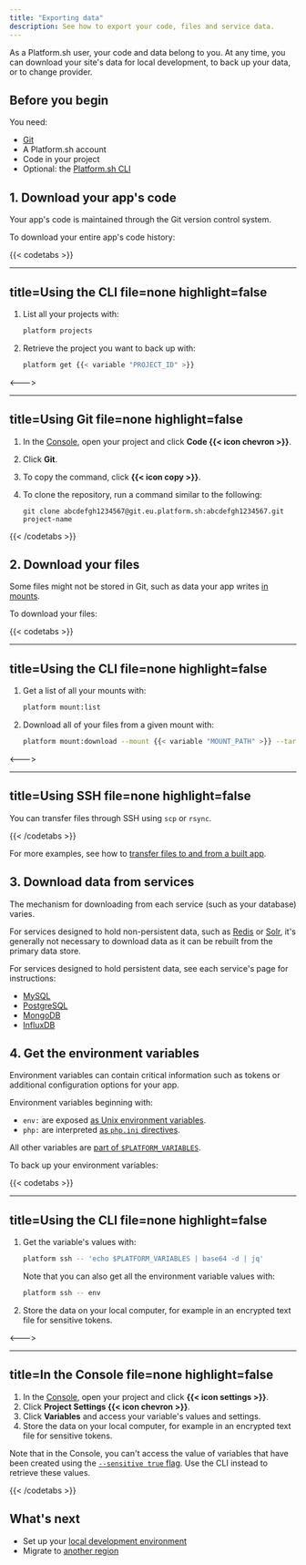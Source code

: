 ```yaml
---
title: "Exporting data"
description: See how to export your code, files and service data.
---
```


As a Platform.sh user, your code and data belong to you.
At any time, you can download your site's data for local development, to back up your data, or to change provider.
## Before you begin

You need:

- [Git](https://git-scm.com/downloads)
- A Platform.sh account
- Code in your project
- Optional: the [Platform.sh CLI](../administration/cli/_index.md)

## 1. Download your app's code

Your app's code is maintained through the Git version control system.

To download your entire app's code history:

{{< codetabs >}}

---
title=Using the CLI
file=none
highlight=false
---

1. List all your projects with:

   ```bash
   platform projects
   ```

2. Retrieve the project you want to back up with:

   ```bash
   platform get {{< variable "PROJECT_ID" >}}
   ```

<--->

---
title=Using Git
file=none
highlight=false
---

1. In the [Console](https://console.platform.sh/), open your project and click **Code {{< icon chevron >}}**.
2. Click **Git**.
3. To copy the command, click **{{< icon copy >}}**.
4. To clone the repository, run a command similar to the following:

   ```text
   git clone abcdefgh1234567@git.eu.platform.sh:abcdefgh1234567.git project-name
   ```

{{< /codetabs >}}

## 2. Download your files

Some files might not be stored in Git,
such as data your app writes [in mounts](../create-apps/app-reference.md#mounts).

To download your files:

{{< codetabs >}}

---
title=Using the CLI
file=none
highlight=false
---

1. Get a list of all your mounts with:

   ```bash
   platform mount:list
   ```

2. Download all of your files from a given mount with:

   ```bash
   platform mount:download --mount {{< variable "MOUNT_PATH" >}} --target ./{{< variable "LOCAL_FOLDER" >}}
   ```

<--->

---
title=Using SSH
file=none
highlight=false
---

You can transfer files through SSH using `scp` or `rsync`.

{{< /codetabs >}}

For more examples, see how to [transfer files to and from a built app](../development/file-transfer.md).

## 3. Download data from services

The mechanism for downloading from each service (such as your database) varies.

For services designed to hold non-persistent data, such as [Redis](../add-services/redis.md) or [Solr](../add-services/solr.md),
it's generally not necessary to download data as it can be rebuilt from the primary data store.

For services designed to hold persistent data, see each service's page for instructions:

- [MySQL](../add-services/mysql/_index.md#exporting-data)
- [PostgreSQL](../add-services/postgresql.md#exporting-data)
- [MongoDB](../add-services/mongodb.md#exporting-data)
- [InfluxDB](../add-services/influxdb.md#exporting-data)

## 4. Get the environment variables

Environment variables can contain critical information such as tokens or additional configuration options for your app.

Environment variables beginning with:

- `env:` are exposed [as Unix environment variables](../development/variables/_index.md#top-level-environment-variables).
- `php:` are interpreted [as `php.ini` directives](../development/variables/_index.md#php-specific-variables).

All other variables are [part of `$PLATFORM_VARIABLES`](../development/variables/use-variables.md#use-platformsh-provided-variables).

To back up your environment variables:

{{< codetabs >}}

---
title=Using the CLI
file=none
highlight=false
---

1. Get the variable's values with:

   ```bash
   platform ssh -- 'echo $PLATFORM_VARIABLES | base64 -d | jq'
   ```

   Note that you can also get all the environment variable values with:

   ```bash
   platform ssh -- env
   ```

2. Store the data on your local computer, for example in an encrypted text file for sensitive tokens.

<--->

---
title=In the Console
file=none
highlight=false
---

1. In the [Console](https://console.platform.sh/), open your project and click **{{< icon settings >}}**.
2. Click **Project Settings {{< icon chevron >}}**.
3. Click **Variables** and access your variable's values and settings.
4. Store the data on your local computer, for example in an encrypted text file for sensitive tokens.

Note that in the Console, you can't access the value of variables that have been created using the [`--sensitive true` flag](../development/variables/set-variables.md#variable-options).
Use the CLI instead to retrieve these values.

{{< /codetabs >}}

## What's next

- Set up your [local development environment](../development/local/_index.md)
- Migrate to [another region](../projects/region-migration.md)